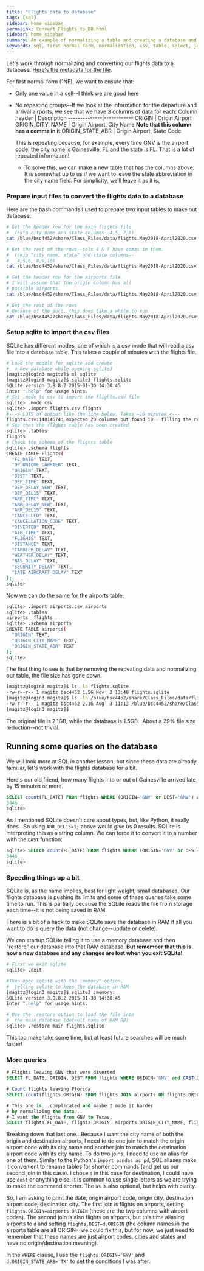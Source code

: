 ```yaml
---
title: "Flights data to database"
tags: [sql]
sidebar: home_sidebar
permalink: Convert_Flights_to_DB.html
sidebar: home_sidebar
summary: An example of normalizing a table and creating a database and then some example queries. This example uses the flights table we've seen before.
keywords: sql, first normal form, normalization, csv, table, select, join
---
```


Let's work through normalizing and converting our flights data to a database. [Here's the metadata for the file](https://github.com/comptoolsres/Class_Files/blob/main/data/flights_metadata.md).

For first normal form (1NF), we want to ensure that:

* Only one value in a cell--I think we are good here
* No repeating groups--If we look at the information for the departure and arrival airports, we see that we have 3 columns of data for each:
    Column header | Description
    --------------|------------
    ORIGIN | Origin Airport
    ORIGIN_CITY_NAME | Origin Airport, City Name **Note that this column has a comma in it**
    ORIGIN_STATE_ABR | Origin Airport, State Code

  This is repeating because, for example, every time GNV is the airport code, the city name is Gainesville, FL and the state is FL. That is a lot of repeated information!

  * To solve this, we can make a new table that has the columns above. It is somewhat up to us if we want to leave the state abbreviation in the city name field. For simplicity, we'll leave it as it is.

### Prepare input files to convert the flights data to a database

Here are the bash commands I used to prepare two input tables to make out database.

```bash
# Get the header row for the main flights file 
#  (skip city name and state columns--4,5, 7,8)
cat /blue/bsc4452/share/Class_Files/data/flights.May2018-April2020.csv | cut -d, -f1,2,3,6,9-25 | head -n1 > flights.csv

# Get the rest of the rows--cols 4 & 7 have comas in them.
#  (skip "city name, state" and state columns--
#   4,5,6, 8,9,10)
cat /blue/bsc4452/share/Class_Files/data/flights.May2018-April2020.csv | cut -d, -f1,2,3,7,11-25 |tail -n+2 >> flights.csv

# Get the header row for the airports file
# I will assume that the origin column has all
# possible airports.
cat /blue/bsc4452/share/Class_Files/data/flights.May2018-April2020.csv | cut -d, -f3,4,5| head -n1 > airports.csv

# Get the rest of the rows
# Because of the sort, this does take a while to run
cat /blue/bsc4452/share/Class_Files/data/flights.May2018-April2020.csv | cut -d, -f3,4,5,6 | tail -n +2 | sort -k1 -t 2 | uniq >> airports.csv
```

### Setup sqlite to import the csv files

SQLite has different modes, one of which is a csv mode that will read a csv file into a database table. This takes a couple of minutes with the flights file.

``` bash
# Load the module for sqlite and create
#  a new database while opening sqlite3
[magitz@login3 magitz]$ ml sqlite
[magitz@login3 magitz]$ sqlite3 flights.sqlite
SQLite version 3.8.8.2 2015-01-30 14:30:45
Enter ".help" for usage hints.
# Set .mode to csv to import the flights.csv file
sqlite> .mode csv
sqlite> .import flights.csv flights
#---> LOTS of output like the line below. Takes ~10 minutes <---
flights.csv:14814674: expected 20 columns but found 19 - filling the rest with NULL
# See that the flights table has been created
sqlite> .tables
flights
# Check the schema of the flights table
sqlite> .schema flights
CREATE TABLE Flights(
  "FL_DATE" TEXT,
  "OP_UNIQUE_CARRIER" TEXT,
  "ORIGIN" TEXT,
  "DEST" TEXT,
  "DEP_TIME" TEXT,
  "DEP_DELAY_NEW" TEXT,
  "DEP_DEL15" TEXT,
  "ARR_TIME" TEXT,
  "ARR_DELAY_NEW" TEXT,
  "ARR_DEL15" TEXT,
  "CANCELLED" TEXT,
  "CANCELLATION_CODE" TEXT,
  "DIVERTED" TEXT,
  "AIR_TIME" TEXT,
  "FLIGHTS" TEXT,
  "DISTANCE" TEXT,
  "CARRIER_DELAY" TEXT,
  "WEATHER_DELAY" TEXT,
  "NAS_DELAY" TEXT,
  "SECURITY_DELAY" TEXT,
  "LATE_AIRCRAFT_DELAY" TEXT
);
sqlite>
```

Now we can do the same for the airports table:

```bash
sqlite> .import airports.csv airports
sqlite> .tables
airports  flights
sqlite> .schema airports
CREATE TABLE airports(
  "ORIGIN" TEXT,
  "ORIGIN_CITY_NAME" TEXT,
  "ORIGIN_STATE_ABR" TEXT
);
sqlite>
```

The first thing to see is that by removing the repeating data and normalizing our table, the file size has gone down.

```bash
[magitz@login3 magitz]$ ls -lh flights.sqlite
-rw-r--r-- 1 magitz bsc4452 1.5G Nov  2 13:49 flights.sqlite
[magitz@login3 magitz]$ ls -lh /blue/bsc4452/share/Class_Files/data/flights.May2018-April2020.csv
-rw-r--r-- 1 magitz bsc4452 2.1G Aug  3 11:13 /blue/bsc4452/share/Class_Files/data/flights.May2018-April2020.csv
[magitz@login3 magitz]$
```

The original file is 2.1GB, while the database is 1.5GB...About a 29% file size reduction--not trivial.

## Running some queries on the database

We will look more at SQL in another lesson, but since these data are already familiar, let's work with the flights database for a bit.

Here's our old friend, how many flights into or out of Gainesville arrived late by 15 minutes or more.
```sql
SELECT count(FL_DATE) FROM flights WHERE (ORIGIN='GNV' or DEST='GNV') and ARR_DEL15='1.00';
3446
sqlite>

```

As I mentioned SQLite doesn't care about types, but, like Python, it really does...So using `ARR_DEL15=1;` above would give us 0 results. SQLite is interpreting this as a string column. We can force it to convert it to a number with the `CAST` function:

```sql
sqlite> SELECT count(FL_DATE) FROM flights WHERE (ORIGIN='GNV' or DEST='GNV') and CAST(ARR_DEL15 as FLOAT)=1;
3446
sqlite>
```

### Speeding things up a bit

SQLite is, as the name implies, best for light weight, small databases. Our flights database is pushing its limits and some of these queries take some time to run. This is partially because the SQLite reads the file from storage each time--it is not being saved in RAM.

There is a bit of a hack to make SQLite save the database in RAM if all you want to do is query the data (not change--update or delete).

We can startup SQLite telling it to use a memory database and then "restore" our database into that RAM database. **But remember that this is now a new database and any changes are lost when you exit SQLite!**

```bash
# First we exit sqlite
sqlite> .exit

#Then open sqlite with the :memory" option,
#  telling sqlite to keep the database in RAM
[magitz@login3 magitz]$ sqlite3 :memory:
SQLite version 3.8.8.2 2015-01-30 14:30:45
Enter ".help" for usage hints.

# Use the .restore option to load the file into
#  the main database (default name of RAM DB)
sqlite> .restore main flights.sqlite
```

This too make take some time, but at least future searches will be much faster!

### More queries

```sql
# Flights leaving GNV that were diverted
SELECT FL_DATE, ORIGIN, DEST FROM flights WHERE ORIGIN='GNV' and CAST(DIVERTED as FLOAT)==1;

# Count flights leaving Florida
SELECT count(flights.ORIGIN) FROM flights JOIN airports ON flights.ORIGIN=airports.ORIGIN WHERE airports.ORIGIN_STATE_ABR="FL" ;

# This one is...complicated and maybe I made it harder
# by normalizing the data...
# I want the flights from GNV to Texas.
SELECT flights.FL_DATE, flights.ORIGIN, airports.ORIGIN_CITY_NAME, flights.DEST, d.ORIGIN_CITY_NAME FROM flights JOIN airports on flights.ORIGIN=airports.ORIGIN JOIN airports as d on flights.DEST=d.ORIGIN WHERE flights.ORIGIN='GNV' AND d.ORIGIN_STATE_ABR='TX';
```

Breaking down that last one...Because I want the city name of both the origin and destination airports, I need to do one join to match the origin airport code with its city name and another join to match the destination airport code with its city name. To do two joins, I need to use an alias for one of them. Similar to the Python's `import pandas as pd`, SQL aliases make it convenient to rename tables for shorter commands (and get us our second join in this case). I chose `d` in this case for destination, I could have use `dest` or anything else. It is common to use single letters as we are trying to make the command shorter. The `as` is also optional, but helps with clarity.

So, I am asking to print the date, origin airport code, origin city, destination airport code, destination city. The first join is flights on airports, setting `flights.ORIGIN=airports.ORIGIN` (these are the two columns with airport codes). The second join is also flights on airports, but this time aliasing airports to `d` and setting `flights.DEST=d.ORIGIN` (the column names in the airports table are all ORIGIN--we could fix this, but for now, we just need to remember that these names are just airport codes, cities and states and have no origin/destination meaning).

In the `WHERE` clause, I use the `flights.ORIGIN='GNV'` and `d.ORIGIN_STATE_ARB='TX'` to set the conditions I was after.
